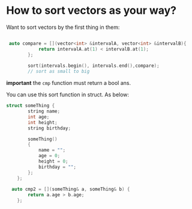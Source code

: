 # How to sort vectors as your way?
Want to sort vectors by the first thing in them:

``` cpp

 auto compare = [](vector<int> &intervalA, vector<int> &intervalB){
            return intervalA.at(1) < intervalB.at(1);
        };
        
        sort(intervals.begin(), intervals.end(),compare);
        // sort as small to big
```
**important**
the ```cmp``` function must return a bool ans.

You can use this sort function in struct. As below:
```cpp
struct someThing {
        string name;
        int age;
        int height;
        string birthday;

        someThing()
        {
            name = "";
            age = 0;
            height = 0;
            birthday = "";
        };
    };
    
  auto cmp2 = [](someThing& a, someThing& b) {
        return a.age > b.age;
    };

```
